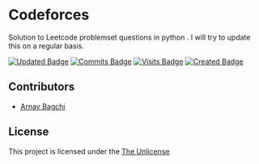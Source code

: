 # Codeforces
Solution to Leetcode problemset questions in python . I will try to update this on a regular basis.

[![Updated Badge](https://badges.pufler.dev/updated/thewires2/Leetcode?color=purple)](https://badges.pufler.dev)
[![Commits Badge](https://badges.pufler.dev/commits/monthly/thewires2?color=yellow)](https://badges.pufler.dev)
[![Visits Badge](https://badges.pufler.dev/visits/thewires2/Leetcode?color=red)](https://badges.pufler.dev)
[![Created Badge](https://badges.pufler.dev/created/thewires2/Leetcode?color=blue)](https://badges.pufler.dev)

<!--
Readme
-->



## Contributors 
* [Arnav Bagchi](https://github.com/thewires2) 	

## License

This project is licensed under the [The Unlicense](https://choosealicense.com/licenses/unlicense/#)
